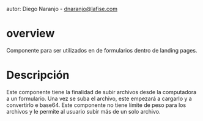 autor: Diego Naranjo - dnaranjo@lafise.com

# overview

Componente para ser utilizados en de formularios dentro de landing pages.

# Descripción

Este componente tiene la finalidad de subir archivos desde la computadora a un formulario. Una vez se suba el archivo, este empezará a cargarlo y a convertirlo e base64. Este componente no tiene límite de peso para los archivos y le permite al usuario subir más de un solo archivo.